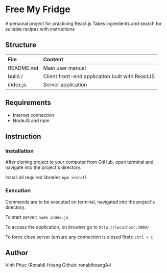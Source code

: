 # Free My Fridge
A personal project for practicing React.js
Takes ingredients and search for suitable recipes with instructions

## Structure
| File                  | Content                                                          |
|:----------------------|:-----------------------------------------------------------------|
| README.md             | Main user manual                                                 |
| build /               | Client front-end application built with ReactJS                  |
| index.js              | Server application                                               |

## Requirements
- Internet connection
- NodeJS and npm

## Instruction
### Installation
After cloning project to your computer from GitHub, open terminal and navigate into the project's directory.

Install all required libraries `npm install`

### Execution
Commands are to be executed on terminal, navigated into the project's directory.

To start server: `node index.js`

To access the application, on browser go to `http://localhost:3000/`

To force close server (ensure any connection is closed first): `Ctrl + C`

## Author
Vinh Phuc (Ronald) Hoang
Github: ronaldhoangA4